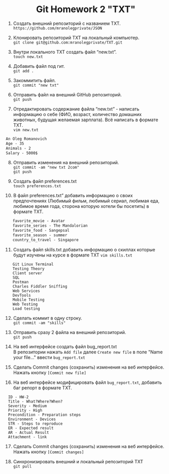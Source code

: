 <div align="center">

# Git Homework 2 "TXT"

</div>

 1. Создать внешний репозиторий c названием TXT.  
 `https://github.com/mranolegprivate/JSON`
 
 2. Клонировать репозиторий TXT на локальный компьютер.  
 `git clone git@github.com:mranolegprivate/TXT.git`
 
 3. Внутри локального TXT создать файл “new.txt”.  
 `touch new.txt`
 
 4. Добавить файл под гит.  
 `git add .`
 
 5. Закоммитить файл.  
 `git commit "new txt"`
 
 6. Отправить файл на внешний GitHub репозиторий.  
 `git push`
 
 7. Отредактировать содержание файла “new.txt” - написать информацию о себе (ФИО, возраст, количество домашних животных, будущая желаемая зарплата). Всё написать в формате TXT.  
 `vim new.txt`
 ```txt
 An Oleg Romanovich
 Age - 35
 Animals - 2
 Salary - 5000$
 ```
 
 8. Отправить изменения на внешний репозиторий.  
 `git commit -am "new txt 2com"`  
 `git push`
 
 9. Создать файл preferences.txt  
 `touch preferences.txt`
 
 10. В файл preferences.txt” добавить информацию о своих предпочтениях (Любимый фильм, любимый сериал, любимая еда, любимое время года, сторона которую хотели бы посетить) в формате TXT.  
```txt
   favorite_movie - Avatar
   favorite_series - The Mandalorian
   favorite_food - Sangepsal
   favorite_season - summer
   country_to_travel - Singapore
```

 11. Создать файл skills.txt добавить информацию о скиллах которые будут изучены на курсе в формате TXT
`vim skills.txt`  
```
   Git Linux Terminal
   Testing Theory
   Client server
   SQL
   Postman
   Charles Fiddler Sniffing
   Web Services
   DevTools
   Mobile Testing
   Web Testing
   Load testing
```

 12. Сделать коммит в одну строку.  
`git commit -am "skills"`

 13. Отправить сразу 2 файла на внешний репозиторий.  
`git push`

 14. На веб интерфейсе создать файл bug_report.txt   
 В репозитории нажать  `Add file` далее `Create new file` в поле "Name your file..." ввести `bug_report.txt`

 15. Сделать Commit changes (сохранить) изменения на веб интерфейсе.  
Нажать кнопку `[Commit new file]`

 16. На веб интерфейсе модифицировать файл `bug_report.txt`, добавить баг репорт в формате TXT.  
```bug
 ID - HW-2
 Title - What?Where?When?
 Severity - Medium
 Priority - High
 Precondition - Preparation steps
 Environment - Devices
 STR - Steps to reproduce
 ER - Expected result
 AR - Actual Result
 Attachment - link
```

 17. Сделать Commit changes (сохранить) изменения на веб интерфейсе.  
 Нажать кнопку `[Commit changes]`

 18. Синхронизировать внешний и локальный репозиторий TXT  
`git pull`
